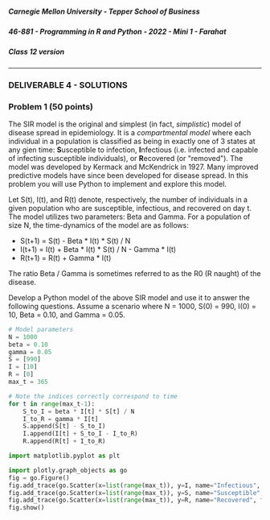 ##### Carnegie Mellon University - Tepper School of Business
##### 46-881 - Programming in R and Python - 2022 - Mini 1 - Farahat
##### Class 12 version
---

### DELIVERABLE 4 - SOLUTIONS


### Problem 1 (50 points)

The SIR model is the original and simplest (in fact, *simplistic*) model of disease spread in epidemiology. It is a *compartmental model* where each individual in a population is classified as being in exactly one of 3 states at any gien time: **S**usceptible to infection, **I**nfectious (i.e. infected and capable of infecting susceptible individuals), or **R**ecovered (or "removed"). The model was developed by Kermack and McKendrick in 1927. Many improved predictive models have since been developed for disease spread. In this problem you will use Python to implement and explore this model.

Let S(t), I(t), and R(t) denote, respectively, the number of individuals in a given population who are susceptible, infectious, and recovered on day t. The model utilizes two parameters: Beta and Gamma. For a population of size N, the time-dynamics of the model are as follows:
- S(t+1) = S(t) - Beta * I(t) * S(t) / N
- I(t+1) = I(t) + Beta * I(t) * S(t) / N - Gamma * I(t)
- R(t+1) = R(t) + Gamma * I(t) 

The ratio Beta / Gamma is sometimes referred to as the R0 (R naught) of the disease.

Develop a Python model of the above SIR model and use it to answer the following questions. Assume a scenario where N = 1000, S(0) = 990, I(0) = 10, Beta = 0.10, and Gamma = 0.05.


```python
# Model parameters
N = 1000 
beta = 0.10
gamma = 0.05
S = [990]
I = [10]
R = [0]
max_t = 365
```


```python
# Note the indices correctly correspond to time
for t in range(max_t-1):
    S_to_I = beta * I[t] * S[t] / N
    I_to_R = gamma * I[t]
    S.append(S[t] - S_to_I)
    I.append(I[t] + S_to_I - I_to_R)
    R.append(R[t] + I_to_R) 
```


```python
import matplotlib.pyplot as plt
```


```python
import plotly.graph_objects as go
fig = go.Figure()
fig.add_trace(go.Scatter(x=list(range(max_t)), y=I, name="Infectious", fill="tozeroy", stackgroup="main"))
fig.add_trace(go.Scatter(x=list(range(max_t)), y=S, name="Susceptible", fill="tonexty", stackgroup="main"))
fig.add_trace(go.Scatter(x=list(range(max_t)), y=R, name="Recovered", fill="tonexty", stackgroup="main"))
fig.show()
```


<div>                            <div id="74d7a655-2c4e-4729-82ac-ed9a880ae2c1" class="plotly-graph-div" style="height:525px; width:100%;"></div>            <script type="text/javascript">                require(["plotly"], function(Plotly) {                    window.PLOTLYENV=window.PLOTLYENV || {};                                    if (document.getElementById("74d7a655-2c4e-4729-82ac-ed9a880ae2c1")) {                    Plotly.newPlot(                        "74d7a655-2c4e-4729-82ac-ed9a880ae2c1",                        [{"fill":"tozeroy","name":"Infectious","stackgroup":"main","x":[0,1,2,3,4,5,6,7,8,9,10,11,12,13,14,15,16,17,18,19,20,21,22,23,24,25,26,27,28,29,30,31,32,33,34,35,36,37,38,39,40,41,42,43,44,45,46,47,48,49,50,51,52,53,54,55,56,57,58,59,60,61,62,63,64,65,66,67,68,69,70,71,72,73,74,75,76,77,78,79,80,81,82,83,84,85,86,87,88,89,90,91,92,93,94,95,96,97,98,99,100,101,102,103,104,105,106,107,108,109,110,111,112,113,114,115,116,117,118,119,120,121,122,123,124,125,126,127,128,129,130,131,132,133,134,135,136,137,138,139,140,141,142,143,144,145,146,147,148,149,150,151,152,153,154,155,156,157,158,159,160,161,162,163,164,165,166,167,168,169,170,171,172,173,174,175,176,177,178,179,180,181,182,183,184,185,186,187,188,189,190,191,192,193,194,195,196,197,198,199,200,201,202,203,204,205,206,207,208,209,210,211,212,213,214,215,216,217,218,219,220,221,222,223,224,225,226,227,228,229,230,231,232,233,234,235,236,237,238,239,240,241,242,243,244,245,246,247,248,249,250,251,252,253,254,255,256,257,258,259,260,261,262,263,264,265,266,267,268,269,270,271,272,273,274,275,276,277,278,279,280,281,282,283,284,285,286,287,288,289,290,291,292,293,294,295,296,297,298,299,300,301,302,303,304,305,306,307,308,309,310,311,312,313,314,315,316,317,318,319,320,321,322,323,324,325,326,327,328,329,330,331,332,333,334,335,336,337,338,339,340,341,342,343,344,345,346,347,348,349,350,351,352,353,354,355,356,357,358,359,360,361,362,363,364],"y":[10,10.49,11.00297149,11.539886271909875,12.101746561441713,12.689584798837815,13.304463306358459,13.947473775112059,14.619736562636131,15.322399781459383,16.05663815770768,16.823651637676136,17.62466371919591,18.460919483600254,19.333683303166122,20.2442361981053,21.19387281653587,22.183898010419117,23.215622980240013,24.290360961287412,25.409422424802965,26.574109768069086,27.78571146875354,29.045495680581624,30.354703249728626,31.714540134279638,33.12616921275401,34.590701472101195,36.10918657080202,37.682602778809006,39.3118463030783,40.997720015418665,42.740921608334325,44.542031214472274,46.40149853618766,48.319629543573555,50.29657281199786,52.33230558365188,54.42661965170945,56.579107180251576,58.78914658791743,61.05588863804572,63.378242892574335,65.7548647008344,68.18414290723094,70.66418847323577,73.19282421869151,75.76757589467896,78.38566480467026,81.0440021919135,83.73918560853161,86.46749747526384,89.22490602978662,92.00706884584554,94.80933908483615,97.626774615921,100.45415011032803,103.28597218035078,106.11649759412386,108.93975455400208,111.74956698000823,114.53958169116642,117.30329832757826,120.03410180591708,122.72529705179237,125.37014570540973,127.96190445337544,130.49386460060026,132.95939246320467,135.35197013716336,137.66523617904338,139.89302572527964,142.02940957546784,144.068731773356,146.0056452365389,147.83514501199608,149.55259876899447,151.15377418269136,152.6348629099995,153.992500912717,155.22378494024727,156.3262850440246,157.29805305656683,158.13762702846722,158.84403167523502,159.41677494144068,159.85584084098724,160.161678778567,160.33518959771348,160.37770863476757,160.2909860851987,160.07716500891408,159.73875731450133,159.27861806900293,158.69991848019114,158.0061178928986,157.2009351303608,156.28831949641236,155.2724217354619,154.15756522518063,152.948217652506,151.64896339758278,150.26447682330337,148.7994966407708,147.2588014938376,145.64718687934277,143.96944349417996,142.23033707620934,140.4345897835312,138.58686313595857,136.69174252378747,134.7537232722356,132.77719823522398,130.7664468794911,128.72562580929423,126.65876067308562,124.56973938643922,122.46230660002469,120.34005933744047,118.20644372508625,116.06475273483031,113.91812485986566,111.76954364471041,109.62183799165732,107.47768316798872,105.33960244082783,103.20996926948708,101.09100998850023,98.9848069180996,96.89330184264297,94.81829980134012,92.76147313951397,90.72436577250826,88.70839761817712,86.71486915762787,84.74496608750826,82.7997640306087,80.88023327487461,78.98724351407766,77.12156856637162,75.28389104975253,73.47480699605165,71.6948303875149,69.94439760226518,68.22387175701019,66.53354693725186,64.87365230698279,63.24435609142612,61.6457694277969,60.0779500803436,58.54090601707607,57.03459884660993,55.558947114465724,54.113829458962314,52.69908762754646,51.31452935501177,49.9599311055884,48.63504068133673,47.33957969966104,46.07324594307879,44.835715584644426,43.62664529263854,42.44567421829929,41.29242587049839,40.16650988135282,39.06752366681989,37.99505398635164,36.948678405688014,35.927966666849485,34.93248196935312,33.96178216662239,33.01542088149423,32.09294854464794,31.19391335969252,30.317862198552454,29.464341430689537,28.632897689590695,27.823078579840466,27.0344333279826,26.26651338025972,25.518872950203274,24.79106951892926,24.082664290878967,23.39322260762877,22.722314322279274,22.06951413682235,21.434401904774912,20.816562901261413,20.215588062622487,19.63107419752593,19.06262417145778,18.50984706637608,17.97235831721789,17.4497798268616,16.941740061061022,16.447874124785784,15.967823821323822,15.50123769542612,15.047771061701637,14.607086019401232,14.178851454663295,13.762743031230842,13.358443170589698,12.965641022420261,12.584032426200862,12.213319864748993,11.853212410437582,11.503425664776811,11.163681692007778,10.833708947312362,10.513242200204026,10.202022453626684,9.899796859253305,9.606318629442374,9.321346946278618,9.044646868094576,8.775989233841345,8.515150565650327,8.26191296990271,8.01606403709995,7.777396740806284,7.54570933591355,7.320805256458966,7.102493013208189,6.8905860911987125,6.684902847422507,6.48526640881167,6.291504570676626,6.103449695733196,5.920938613842392,5.743812522575199,5.571916888703793,5.405101350710481,5.2432196223962535,5.086129397662039,4.933692256527555,4.785773572445047,4.6422424209581195,4.502971489749319,4.367836990113975,4.236718569892226,4.109499227885863,3.9860652297818295,3.8663060255997266,3.7501141686765465,3.6373852361980896,3.5280177512829907,3.4219131066220965,3.3189754896729937,3.2191118094067876,3.1222316246017794,3.028247073676448,2.9370728060521114,2.848625915033789,2.762825872196122,2.679594463259705,2.598855725441833,2.5205358862644527,2.444563303801049,2.3708684083432345,2.299383645466979,2.2300434204776884,2.162784044212712,2.0975436801793226,2.0342622930057526,1.9728815981825,1.9133450130708172,1.8555976091550508,1.7995860655153364,1.745258623497022,1.6925650425531362,1.6414565572361952,1.591885835315661,1.5438069369974354,1.4971752752218686,1.4519475770168944,1.4080818458830675,1.3655373251874674,1.3242744625436453,1.2842548751550285,1.2454413160994484,1.2077976415327363,1.171288778789609,1.1358806953603782,1.1015403687223249,1.0682357570049035,1.0359357704682746,1.0046102437750049,0.9742299090351174,0.9447663696050277,0.9161920746212552,0.8884802942501596,0.8616050956353098,0.8355413195244558,0.8102645575584365,0.7857511302047187,0.7619780653186208,0.7389230773156403,0.7165645469386565,0.6948815016041399,0.6738535963118506,0.6534610951028591,0.6336848530510673,0.6145062987737533,0.5959074174469997,0.5778707343121999,0.5603792986601662,0.5434166682796895,0.5269668943577195,0.5110145068186497,0.49554450009049955,0.48054231928609503,0.46599384678764155,0.4518853892233838,0.43820366482532924,0.4249357911572998,0.41206927320284925,0.39959199180285887,0.38749219243288835,0.37575847431061915,0.36437977982398423,0.353345384270826,0.34264488590117004,0.33226819625343895,0.32220553077616615,0.3124473997269957,0.3029845993409782,0.2938082032603898,0.28490955421851377,0.27628025597003175,0.26791216546087454,0.2597973852305781,0.25192825604038543,0.24429734972052114,0.23689746223024905,0.2297216069245025,0.22276300802104973,0.21601509426232812,0.20947149276624455,0.20312602306040137,0.19697269129436404,0.19100568462473888,0.18521936576797857,0.1796082677159776,0.1741670886096609,0.16889068676590632,0.1637740758532745,0.15881242021215058,0.15400103031502813,0.14933535836278813,0.144810994012947,0.14042366023596253,0.13616920929580054,0.13204361885107532,0.1280429881731835,0.12416353447795513,0.12040158936744769,0.11675359537860584,0.11321610263560657,0.10978576560280162,0.10645933993525972,0.10323367942399876,0.10010573303308357,0.0970725420258476,0.09413123717757767],"type":"scatter"},{"fill":"tonexty","name":"Susceptible","stackgroup":"main","x":[0,1,2,3,4,5,6,7,8,9,10,11,12,13,14,15,16,17,18,19,20,21,22,23,24,25,26,27,28,29,30,31,32,33,34,35,36,37,38,39,40,41,42,43,44,45,46,47,48,49,50,51,52,53,54,55,56,57,58,59,60,61,62,63,64,65,66,67,68,69,70,71,72,73,74,75,76,77,78,79,80,81,82,83,84,85,86,87,88,89,90,91,92,93,94,95,96,97,98,99,100,101,102,103,104,105,106,107,108,109,110,111,112,113,114,115,116,117,118,119,120,121,122,123,124,125,126,127,128,129,130,131,132,133,134,135,136,137,138,139,140,141,142,143,144,145,146,147,148,149,150,151,152,153,154,155,156,157,158,159,160,161,162,163,164,165,166,167,168,169,170,171,172,173,174,175,176,177,178,179,180,181,182,183,184,185,186,187,188,189,190,191,192,193,194,195,196,197,198,199,200,201,202,203,204,205,206,207,208,209,210,211,212,213,214,215,216,217,218,219,220,221,222,223,224,225,226,227,228,229,230,231,232,233,234,235,236,237,238,239,240,241,242,243,244,245,246,247,248,249,250,251,252,253,254,255,256,257,258,259,260,261,262,263,264,265,266,267,268,269,270,271,272,273,274,275,276,277,278,279,280,281,282,283,284,285,286,287,288,289,290,291,292,293,294,295,296,297,298,299,300,301,302,303,304,305,306,307,308,309,310,311,312,313,314,315,316,317,318,319,320,321,322,323,324,325,326,327,328,329,330,331,332,333,334,335,336,337,338,339,340,341,342,343,344,345,346,347,348,349,350,351,352,353,354,355,356,357,358,359,360,361,362,363,364],"y":[990,989.01,987.97252851,986.8854651535901,985.7466105504627,984.5536849849946,983.304327237532,981.9960936034605,980.6264571271809,979.1928070802257,977.6924487149045,976.1226033270506,974.480408663647,972.7629197132829,970.967109919537,969.0898728594395,967.1280244311037,965.0783055963936,962.9373857260518,960.7018665959924,958.3682870844125,955.9331286199063,953.3928214308183,950.7437516455526,947.9822692923765,945.104697245339,942.1073411601507,938.9865004401657,935.7384802678598,932.3596047313127,928.846231068103,925.1947650406087,921.4016774469221,917.4635217603675,913.3769528779285,909.1387469437332,904.7458221981302,900.1952607858763,895.4843314386361,890.6105129275085,885.57151816083,880.3653187813059,874.990170094875,869.4446361419862,863.7276147005479,857.8383619891815,851.776516820064,845.542123933142,839.1356562284167,832.5580356009399,825.8106520747261,818.8953809275673,811.8145974992814,804.5711893817331,797.1685657004502,789.6106632151236,781.9019489899206,774.0474194143815,766.0525953915909,757.9235135520065,749.6667133983003,741.2892203381417,732.7985246171716,724.2025562224538,715.5096558862826,706.7285423800756,697.8682763468395,688.9382209769459,679.9479998843115,670.9074525871926,661.8265880384544,652.7155366832659,643.5845015468137,634.4437088701521,625.3033588183014,616.1735767810172,607.064365773419,597.9855604212723,588.9467829848296,579.9574018366121,571.026492763446,562.1628034126563,553.3747211479129,544.6702445231841,536.056958524993,527.5420136750256,519.1321090284071,510.833479048778,502.65188429070315,494.59260577376335,486.66044289159385,478.85971466361855,471.1942641075856,463.6674654873589,456.28223417272056,449.04103883600357,441.94591570389645,434.9984845813268,428.1999663674566,421.5512017909648,415.05267110238043,408.7045144746783,402.5065528790786,396.458309220446,390.55902953534064,384.8077040751436,379.20308811633925,373.74372235960084,368.42795279846854,363.25394995686463,358.2197274122378,353.3231595376003,348.5619984110001,343.93388985497177,339.4363885811941,335.066972426938,330.82305567993006,326.70200149702265,322.70113342960565,318.8177460750878,315.0491148790895,311.3925051173126,307.8451800894746,304.40440856029215,301.0674714843779,297.83166805313937,294.6943211024387,291.6527819199512,288.7044344909269,285.8466992204785,283.0770361696492,280.39294784140833,277.7919815514383,275.27173141714405,272.8298399967845,270.4639996090227,268.17195336154685,265.9514959157505,263.80047401280376,261.7167867848059,259.6983858731064,257.74327537431964,255.8495116330538,254.01520289892775,252.23850886406947,250.5176400959773,248.85085737938377,247.2364709795913,245.67283983864922,244.15837071471267,242.69151727396303,241.27077914357537,239.8947009333891,238.56187123316923,237.27092159163698,236.02052548279434,234.80939726446712,233.63629113343936,232.5000000810482,231.3993548526474,230.33322291392784,229.3005074267015,228.30014623640884,227.33111087329476,226.3924055689154,225.48306628938067,224.6021597865079,223.74878266785396,222.9220604864081,222.12114685056198,221.34522255482506,220.59349473162212,219.8651960243937,219.15958378211673,218.47593927527217,217.81356693320745,217.17179360277183,216.54996782804253,215.94745915090837,215.36365743223212,214.79797219327557,214.2498319770394,213.71868372914324,213.2039921978495,212.70523935281756,212.22192382216053,211.75356034736686,211.29967925564162,210.85982594921748,210.43356041118292,210.02045672737478,209.62010262388358,209.23209901972297,208.85605959421835,208.49161036867585,208.13838930189803,207.7960458991207,207.46424083395223,207.1426455829054,206.83094207212073,206.5288223358886,206.2359881865879,205.9521508956675,205.67703088530746,205.41035743040584,205.15186837054767,204.90130983162163,204.6584359567605,204.4230086462907,204.1947973063857,203.97357860612843,203.75913624269558,203.5512607143876,203.3497491012359,203.1544048529275,202.96503758379762,202.78146287464614,202.60350208114508,202.43098214861018,202.2637354329178,202.10159952735646,201.94441709520888,201.7920357078678,201.6443076882956,201.50108995964467,201.36224389886095,201.22763519510067,201.09713371279514,200.97061335920475,200.8479519563089,200.72903111688396,200.6137361246266,200.5019558181847,200.39358247896342,200.28851172257782,200.1866423938292,200.08787646508534,199.99211893795,199.8992777481109,199.80926367325878,199.72199024397483,199.6373736574866,199.55533269419632,199.47578863688935,199.39866519253255,199.32388841657718,199.25138663968238,199.18109039677913,199.11293235839713,199.0468472641797,198.98277185851435,198.9206448282096,198.8604067421501,198.80199999286583,198.7453687399518,198.69045885527842,198.6372178699333,198.5855949228386,198.53554071098878,198.48700744125654,198.43994878371564,198.39431982643157,198.35007703167267,198.30717819349542,198.26558239666002,198.225249976833,198.18614248203556,198.1482226352978,198.11145429847977,198.0758024372223,198.04123308699135,198.00771332018064,197.97521121423938,197.94369582079182,197.9131371357175,197.8835060701614,197.85477442244436,197.8269148508458,197.79990084723025,197.77370671149168,197.74830752678952,197.72367913555127,197.69979811621775,197.6766417607075,197.65418805257752,197.63241564585883,197.6113038445452,197.59083258271505,197.5709824052662,197.55173444924452,197.53307042574804,197.51497260238807,197.49742378629043,197.48040730761952,197.4639070036093,197.4479072030851,197.43239271146095,197.41734879619798,197.40276117270918,197.38861599069676,197.37489982090884,197.36159964230222,197.34870282959886,197.33619714122364,197.3240707076117,197.31231201987416,197.3009099188106,197.28985358425805,197.27913252476603,197.2687365675872,197.25865584897443,197.2488808047743,197.23940216130845,197.23021092653332,197.2212983814702,197.21265607189696,197.20427580029354,197.1961496180334,197.18826981781322,197.18062892631386,197.17321969708496,197.16603510364692,197.15906833280303,197.1523127781557,197.14576203382032,197.13940988833068,197.13325031873035,197.1272774848439,197.12148572372274,197.1158695442603,197.11042362197097,197.10514279392822,197.1000220538569,197.09505654737472,197.09024156737897,197.08557254957321,197.08104506813044,197.0766548314881,197.07239767827107,197.0682695733386,197.0642666039516,197.06038497605653,197.05662101068205,197.05297114044566,197.04943190616618,197.04599995357944,197.04267203015377,197.03944498200224,197.03631575088875,197.03328137132524,197.03033896775693,197.02748575183327,197.02471901976162,197.02203614974155,197.01943459947688,197.01691190376346,197.01446567215007,197.01209358667055,197.00979339964462,197.00756293154564,197.00540006893303,197.00330276244753,197.00126902486724,196.99929692922282,196.9973846069698],"type":"scatter"},{"fill":"tonexty","name":"Recovered","stackgroup":"main","x":[0,1,2,3,4,5,6,7,8,9,10,11,12,13,14,15,16,17,18,19,20,21,22,23,24,25,26,27,28,29,30,31,32,33,34,35,36,37,38,39,40,41,42,43,44,45,46,47,48,49,50,51,52,53,54,55,56,57,58,59,60,61,62,63,64,65,66,67,68,69,70,71,72,73,74,75,76,77,78,79,80,81,82,83,84,85,86,87,88,89,90,91,92,93,94,95,96,97,98,99,100,101,102,103,104,105,106,107,108,109,110,111,112,113,114,115,116,117,118,119,120,121,122,123,124,125,126,127,128,129,130,131,132,133,134,135,136,137,138,139,140,141,142,143,144,145,146,147,148,149,150,151,152,153,154,155,156,157,158,159,160,161,162,163,164,165,166,167,168,169,170,171,172,173,174,175,176,177,178,179,180,181,182,183,184,185,186,187,188,189,190,191,192,193,194,195,196,197,198,199,200,201,202,203,204,205,206,207,208,209,210,211,212,213,214,215,216,217,218,219,220,221,222,223,224,225,226,227,228,229,230,231,232,233,234,235,236,237,238,239,240,241,242,243,244,245,246,247,248,249,250,251,252,253,254,255,256,257,258,259,260,261,262,263,264,265,266,267,268,269,270,271,272,273,274,275,276,277,278,279,280,281,282,283,284,285,286,287,288,289,290,291,292,293,294,295,296,297,298,299,300,301,302,303,304,305,306,307,308,309,310,311,312,313,314,315,316,317,318,319,320,321,322,323,324,325,326,327,328,329,330,331,332,333,334,335,336,337,338,339,340,341,342,343,344,345,346,347,348,349,350,351,352,353,354,355,356,357,358,359,360,361,362,363,364],"y":[0,0.5,1.0245000000000002,1.5746485745000003,2.151642888095494,2.7567302161675795,3.39120945610947,4.056432621427393,4.753806310182997,5.484793138314803,6.250913127387772,7.053745035273156,7.894927617156963,8.776160803116758,9.699206777296771,10.665890942455077,11.678102752360342,12.737796393187136,13.846991293708092,15.007772442720093,16.222290490784463,17.492761612024612,18.821467100428066,20.21075267386574,21.663027457894824,23.180762620381255,24.766489627095236,26.422798087732936,28.152333161337996,29.957792489878095,31.841922628818544,33.80751494397246,35.85740094474339,37.994447025160106,40.22154858588372,42.5416235126931,44.957604989871776,47.47243363047167,50.08904890965427,52.81037989223974,55.63933525125232,58.57879258064819,61.631587012550476,64.80049915717919,68.0882423922209,71.49744953758245,75.03065896124424,78.69030017217882,82.47867896691277,86.39796220714628,90.45016231674195,94.63712159716853,98.96049647093172,103.42174177242104,108.02209521471332,112.76256216895513,117.64390089975117,122.66660840526758,127.83090701428512,133.1367318939913,138.58371962169142,144.17119797069182,149.89817705525013,155.76334197162905,161.7650470619249,167.9013119145145,174.169819199785,180.56791442245378,187.0926076524838,193.74057727564403,200.5081757825022,207.39143759145438,214.38608887771835,221.48755935649174,228.69099594515956,235.9912782069865,243.3830354575863,250.860665396036,258.4183541051706,266.05009725067055,273.7497222963064,281.51091154331874,289.32722579551995,297.1921284483483,305.09900979977164,313.0412113835334,321.0120501306054,329.0048421726548,337.0129261115831,345.02968559146876,353.04857102320716,361.0631203274671,369.06697857791283,377.0539164436379,385.01784734708804,392.9528432710976,400.85314916574254,408.7131959222606,416.5276118970812,424.2912329838543,431.99911124511334,439.64652212773865,447.22897029761776,454.7421941387829,462.18216897082146,469.54510904551336,476.8274683894805,484.0259405641895,491.137457418,498.15918690717655,505.0885300639745,511.92311719016385,518.6608033537756,525.2996632655368,531.8379856095113,538.274266899976,544.6072049336303,550.8356919029522,556.9588072329535,562.9758101998256,568.8861323860799,574.6893700228214,580.3852762658147,585.9737534480502,591.4548453476331,596.8287295060325,602.0957096280739,607.2562080915483,612.3107585909733,617.2599989368782,622.1046640290103,626.8455790190774,631.4836526760531,636.0198709646785,640.4552908455873,644.7910343034688,649.0282826078442,653.1682708093746,657.2122824731183,661.1616446488222,665.0177230771408,668.7819176296284,672.455657979431,676.0403994988067,679.5376193789199,682.9488129667704,686.275490313633,689.5191729289821,692.6813907335535,695.7636792049433,698.7675767089605,701.6946220098143,704.5463519521448,707.3242993078682,710.0299907808163,712.6649451621936,715.2306716299441,717.7286681852236,720.1604202192904,722.5273992042734,724.8310615014273,727.0728472806595,729.2541795452914,731.3764632562064,733.4410845497314,735.449410043799,737.40278622714,739.3025389264576,741.149972846742,742.9463711800845,744.6929952785522,746.3910843868833,748.0418554309581,749.6465028581905,751.2061985261752,752.7220916361028,754.1953087076373,755.6269535921168,757.0181075211088,758.369829187508,759.683154856521,760.9590985040312,762.1986519799776,763.4027851945216,764.572446324903,765.708562041017,766.8120377478581,767.8837578430969,768.92458598816,769.935365391291,770.9169191011673,771.8700503097402,772.795542663059,773.6941605789199,774.5666495702629,775.413736573316,776.2361302795553,777.0345214706215,777.8095833553928,778.5619719084779,779.2923262094479,780.001268782181,780.6894059337426,781.357328092272,782.005610143393,782.634811764703,783.2454777579405,783.8381383784624,784.4133096617013,784.9714937463017,785.5131791936673,786.0388413036775,786.5489424263588,787.0439322693215,787.5242482007936,787.9903155481076,788.4425478915123,788.8813473532043,789.3071048814868,789.720200529982,790.1210037318369,790.5098735688772,790.8871590356729,791.2531992984958,791.6083239491562,791.9528532537162,792.2870983960873,792.6113617165279,792.9259369450617,793.2311094298484,793.5271563605405,793.8143469866693,794.0929428311046,794.3631978986401,794.6253588797599,794.879665349643,795.1263499624694,795.3656386410917,795.5977507621395,795.822899336627,796.0412911861326,796.2531271146272,796.4586020760215,796.6579053375106,796.8512206387906,797.0387263472244,797.2205956090343,797.3969964965984,797.5680921519295,797.7340409264132,797.8949965168836,798.0511080981137,798.2025204517975,798.3493740921001,798.4918053878517,798.6299466814615,798.7639264046245,798.8938691908966,799.0198959852098,799.1421241503999,799.2606675708171,799.3756367530905,799.4871389241143,799.595278126325,799.7001553103339,799.8018684249841,799.9005125048933,799.9961797555468,800.0889596360046,800.1789389392803,800.2662018704552,800.3508301225829,800.4329029504447,800.5124972422105,800.5896875890604,800.6645463528215,800.7371437316724,800.8075478239665,800.8758246902258,800.942038413353,801.0062511571107,801.0685232229157,801.1289131049923,801.1874775439318,801.2442715786998,801.2993485971359,801.3527603849861,801.4045571735096,801.4547876856983,801.5034991811501,801.5507374996304,801.5965471033614,801.6409711180739,801.6840513728557,801.725828438832,801.7663416667099,801.8056292232201,801.843728126486,801.8806742803517,801.9165025076986,801.9512465827788,801.9849392625944,802.0176123173495,802.0492965600021,802.0800218749407,802.109817245813,802.1387107825286,802.1667297474617,802.1939005808756,802.2202489255935,802.2457996509345,802.270576875939,802.2946039919033,802.3179036842427,802.3404979537038,802.3624081369451,802.3836549265029,802.404258390163,802.4242379897531,802.4436125993748,802.4624005230903,802.4806195120815,802.4982867812951,802.5154190255902,802.5320324354028,802.5481427119416,802.563765081928,802.578914311895,802.593604722058,802.6078501997689,802.6216642125675,802.6350598208405,802.6480496901021,802.6606461029041,802.6728609703902,802.6847058435017,802.6961919238479,802.707330074249,802.7181308289621,802.7286044036005,802.7387607047535,802.7486093393183,802.7581596235494,802.7674205918378,802.7764010052235,802.785109359654,802.7935538939923,802.801742597785,802.8096832187956,802.8173832703113,802.8248500382294,802.8320905879301,802.8391117709419,802.8459202314067,802.8525224123492,802.8589245617579,802.8651327384819,802.8711528179502,802.8769904977191,802.882651302851,802.8881405911311,802.8934635581279,802.8986252420991,802.9036305287508,802.9084841558521],"type":"scatter"}],                        {"template":{"data":{"bar":[{"error_x":{"color":"#2a3f5f"},"error_y":{"color":"#2a3f5f"},"marker":{"line":{"color":"#E5ECF6","width":0.5},"pattern":{"fillmode":"overlay","size":10,"solidity":0.2}},"type":"bar"}],"barpolar":[{"marker":{"line":{"color":"#E5ECF6","width":0.5},"pattern":{"fillmode":"overlay","size":10,"solidity":0.2}},"type":"barpolar"}],"carpet":[{"aaxis":{"endlinecolor":"#2a3f5f","gridcolor":"white","linecolor":"white","minorgridcolor":"white","startlinecolor":"#2a3f5f"},"baxis":{"endlinecolor":"#2a3f5f","gridcolor":"white","linecolor":"white","minorgridcolor":"white","startlinecolor":"#2a3f5f"},"type":"carpet"}],"choropleth":[{"colorbar":{"outlinewidth":0,"ticks":""},"type":"choropleth"}],"contour":[{"colorbar":{"outlinewidth":0,"ticks":""},"colorscale":[[0.0,"#0d0887"],[0.1111111111111111,"#46039f"],[0.2222222222222222,"#7201a8"],[0.3333333333333333,"#9c179e"],[0.4444444444444444,"#bd3786"],[0.5555555555555556,"#d8576b"],[0.6666666666666666,"#ed7953"],[0.7777777777777778,"#fb9f3a"],[0.8888888888888888,"#fdca26"],[1.0,"#f0f921"]],"type":"contour"}],"contourcarpet":[{"colorbar":{"outlinewidth":0,"ticks":""},"type":"contourcarpet"}],"heatmap":[{"colorbar":{"outlinewidth":0,"ticks":""},"colorscale":[[0.0,"#0d0887"],[0.1111111111111111,"#46039f"],[0.2222222222222222,"#7201a8"],[0.3333333333333333,"#9c179e"],[0.4444444444444444,"#bd3786"],[0.5555555555555556,"#d8576b"],[0.6666666666666666,"#ed7953"],[0.7777777777777778,"#fb9f3a"],[0.8888888888888888,"#fdca26"],[1.0,"#f0f921"]],"type":"heatmap"}],"heatmapgl":[{"colorbar":{"outlinewidth":0,"ticks":""},"colorscale":[[0.0,"#0d0887"],[0.1111111111111111,"#46039f"],[0.2222222222222222,"#7201a8"],[0.3333333333333333,"#9c179e"],[0.4444444444444444,"#bd3786"],[0.5555555555555556,"#d8576b"],[0.6666666666666666,"#ed7953"],[0.7777777777777778,"#fb9f3a"],[0.8888888888888888,"#fdca26"],[1.0,"#f0f921"]],"type":"heatmapgl"}],"histogram":[{"marker":{"pattern":{"fillmode":"overlay","size":10,"solidity":0.2}},"type":"histogram"}],"histogram2d":[{"colorbar":{"outlinewidth":0,"ticks":""},"colorscale":[[0.0,"#0d0887"],[0.1111111111111111,"#46039f"],[0.2222222222222222,"#7201a8"],[0.3333333333333333,"#9c179e"],[0.4444444444444444,"#bd3786"],[0.5555555555555556,"#d8576b"],[0.6666666666666666,"#ed7953"],[0.7777777777777778,"#fb9f3a"],[0.8888888888888888,"#fdca26"],[1.0,"#f0f921"]],"type":"histogram2d"}],"histogram2dcontour":[{"colorbar":{"outlinewidth":0,"ticks":""},"colorscale":[[0.0,"#0d0887"],[0.1111111111111111,"#46039f"],[0.2222222222222222,"#7201a8"],[0.3333333333333333,"#9c179e"],[0.4444444444444444,"#bd3786"],[0.5555555555555556,"#d8576b"],[0.6666666666666666,"#ed7953"],[0.7777777777777778,"#fb9f3a"],[0.8888888888888888,"#fdca26"],[1.0,"#f0f921"]],"type":"histogram2dcontour"}],"mesh3d":[{"colorbar":{"outlinewidth":0,"ticks":""},"type":"mesh3d"}],"parcoords":[{"line":{"colorbar":{"outlinewidth":0,"ticks":""}},"type":"parcoords"}],"pie":[{"automargin":true,"type":"pie"}],"scatter":[{"marker":{"colorbar":{"outlinewidth":0,"ticks":""}},"type":"scatter"}],"scatter3d":[{"line":{"colorbar":{"outlinewidth":0,"ticks":""}},"marker":{"colorbar":{"outlinewidth":0,"ticks":""}},"type":"scatter3d"}],"scattercarpet":[{"marker":{"colorbar":{"outlinewidth":0,"ticks":""}},"type":"scattercarpet"}],"scattergeo":[{"marker":{"colorbar":{"outlinewidth":0,"ticks":""}},"type":"scattergeo"}],"scattergl":[{"marker":{"colorbar":{"outlinewidth":0,"ticks":""}},"type":"scattergl"}],"scattermapbox":[{"marker":{"colorbar":{"outlinewidth":0,"ticks":""}},"type":"scattermapbox"}],"scatterpolar":[{"marker":{"colorbar":{"outlinewidth":0,"ticks":""}},"type":"scatterpolar"}],"scatterpolargl":[{"marker":{"colorbar":{"outlinewidth":0,"ticks":""}},"type":"scatterpolargl"}],"scatterternary":[{"marker":{"colorbar":{"outlinewidth":0,"ticks":""}},"type":"scatterternary"}],"surface":[{"colorbar":{"outlinewidth":0,"ticks":""},"colorscale":[[0.0,"#0d0887"],[0.1111111111111111,"#46039f"],[0.2222222222222222,"#7201a8"],[0.3333333333333333,"#9c179e"],[0.4444444444444444,"#bd3786"],[0.5555555555555556,"#d8576b"],[0.6666666666666666,"#ed7953"],[0.7777777777777778,"#fb9f3a"],[0.8888888888888888,"#fdca26"],[1.0,"#f0f921"]],"type":"surface"}],"table":[{"cells":{"fill":{"color":"#EBF0F8"},"line":{"color":"white"}},"header":{"fill":{"color":"#C8D4E3"},"line":{"color":"white"}},"type":"table"}]},"layout":{"annotationdefaults":{"arrowcolor":"#2a3f5f","arrowhead":0,"arrowwidth":1},"autotypenumbers":"strict","coloraxis":{"colorbar":{"outlinewidth":0,"ticks":""}},"colorscale":{"diverging":[[0,"#8e0152"],[0.1,"#c51b7d"],[0.2,"#de77ae"],[0.3,"#f1b6da"],[0.4,"#fde0ef"],[0.5,"#f7f7f7"],[0.6,"#e6f5d0"],[0.7,"#b8e186"],[0.8,"#7fbc41"],[0.9,"#4d9221"],[1,"#276419"]],"sequential":[[0.0,"#0d0887"],[0.1111111111111111,"#46039f"],[0.2222222222222222,"#7201a8"],[0.3333333333333333,"#9c179e"],[0.4444444444444444,"#bd3786"],[0.5555555555555556,"#d8576b"],[0.6666666666666666,"#ed7953"],[0.7777777777777778,"#fb9f3a"],[0.8888888888888888,"#fdca26"],[1.0,"#f0f921"]],"sequentialminus":[[0.0,"#0d0887"],[0.1111111111111111,"#46039f"],[0.2222222222222222,"#7201a8"],[0.3333333333333333,"#9c179e"],[0.4444444444444444,"#bd3786"],[0.5555555555555556,"#d8576b"],[0.6666666666666666,"#ed7953"],[0.7777777777777778,"#fb9f3a"],[0.8888888888888888,"#fdca26"],[1.0,"#f0f921"]]},"colorway":["#636efa","#EF553B","#00cc96","#ab63fa","#FFA15A","#19d3f3","#FF6692","#B6E880","#FF97FF","#FECB52"],"font":{"color":"#2a3f5f"},"geo":{"bgcolor":"white","lakecolor":"white","landcolor":"#E5ECF6","showlakes":true,"showland":true,"subunitcolor":"white"},"hoverlabel":{"align":"left"},"hovermode":"closest","mapbox":{"style":"light"},"paper_bgcolor":"white","plot_bgcolor":"#E5ECF6","polar":{"angularaxis":{"gridcolor":"white","linecolor":"white","ticks":""},"bgcolor":"#E5ECF6","radialaxis":{"gridcolor":"white","linecolor":"white","ticks":""}},"scene":{"xaxis":{"backgroundcolor":"#E5ECF6","gridcolor":"white","gridwidth":2,"linecolor":"white","showbackground":true,"ticks":"","zerolinecolor":"white"},"yaxis":{"backgroundcolor":"#E5ECF6","gridcolor":"white","gridwidth":2,"linecolor":"white","showbackground":true,"ticks":"","zerolinecolor":"white"},"zaxis":{"backgroundcolor":"#E5ECF6","gridcolor":"white","gridwidth":2,"linecolor":"white","showbackground":true,"ticks":"","zerolinecolor":"white"}},"shapedefaults":{"line":{"color":"#2a3f5f"}},"ternary":{"aaxis":{"gridcolor":"white","linecolor":"white","ticks":""},"baxis":{"gridcolor":"white","linecolor":"white","ticks":""},"bgcolor":"#E5ECF6","caxis":{"gridcolor":"white","linecolor":"white","ticks":""}},"title":{"x":0.05},"xaxis":{"automargin":true,"gridcolor":"white","linecolor":"white","ticks":"","title":{"standoff":15},"zerolinecolor":"white","zerolinewidth":2},"yaxis":{"automargin":true,"gridcolor":"white","linecolor":"white","ticks":"","title":{"standoff":15},"zerolinecolor":"white","zerolinewidth":2}}}},                        {"responsive": true}                    ).then(function(){

var gd = document.getElementById('74d7a655-2c4e-4729-82ac-ed9a880ae2c1');
var x = new MutationObserver(function (mutations, observer) {{
        var display = window.getComputedStyle(gd).display;
        if (!display || display === 'none') {{
            console.log([gd, 'removed!']);
            Plotly.purge(gd);
            observer.disconnect();
        }}
}});

// Listen for the removal of the full notebook cells
var notebookContainer = gd.closest('#notebook-container');
if (notebookContainer) {{
    x.observe(notebookContainer, {childList: true});
}}

// Listen for the clearing of the current output cell
var outputEl = gd.closest('.output');
if (outputEl) {{
    x.observe(outputEl, {childList: true});
}}

                        })                };                });            </script>        </div>


#### Part(a)
Suppose our healthcare system has a capacity to accommodate a maximum of 120 infectious persons. Is this capacity sufficient according to the model?


```python
max_I = max(I)
max_I
```




    160.37770863476757



The answer is NO. The maximum number of infectious persons peaks at 160, exceeding system capacity. 

#### Part (b)
Now suppose that our healthcare system can currently accommodate only 120 infectious persons. However, its capacity can be increased to accommodate 180 infectious persons in 2 months. Is this current capacity and expansion plan sufficient according to the model?


```python
max_I_2months = max(I[0:61]) 
max_I_2months
```




    111.74956698000823



The answer is YES, it is sufficient. The current capacity is sufficient over the first two months. The proposed expanded capacity is sufficient for the peak afterwards.

### Problem 2 (100 points)

*The purpose of this problem is to help you learn/review Python, while retaining your knowledge of R, through a direct comparison of both languages. In particular, you are asked to answer the very same exploratory data analysis questions you have answered in Problems 1 and 2 of Deliverable 3, but using Python.*

Answer the following question based on the 2021 Healthy Ride rentals dataset(s) discussed in class September 12th - September 14th. The datasets, <rentals_all.csv> and <final_dataset.csv> are provided again accompanying this deliverable on the assignment's Canvas page.


```python
import numpy as np
import pandas as pd
```


```python
df_hourly = pd.read_csv("final_dataset.csv")
df_rentals = pd.read_csv("rentals_all.csv")
```

#### Part (a)
Which month has the most total precipitation? 


```python
df_hourly["precipitation"].groupby(df_hourly["month"]).sum()
```




    month
    1     1.82
    2     2.95
    3     3.21
    4     2.34
    5     3.31
    6     7.45
    7     4.52
    8     6.20
    9     4.42
    10    4.50
    11    0.80
    12    4.23
    Name: precipitation, dtype: float64



The month of June (month 6) has the most precipitation.

#### Part (b)
How many days of the year have precipitation at some point during that day (do not count trace “T” amounts)?


```python
daily_pre = df_hourly["precipitation"].groupby([df_hourly["month"],df_hourly["day"]]).sum()
sum(daily_pre > 0)
```




    143




```python
sum(daily_pre > 0)
```




    143



#### Part (c)
What is the average daily high temperature (maximum hourly temperature during the day) in September? 


```python
df_hourly_sept = df_hourly[df_hourly["month"] == 9]
sept_grouped_daily = df_hourly_sept["temperature"].groupby(df_hourly_sept["day"])
sept_daily_high = sept_grouped_daily.agg(lambda x: x.max(skipna=False))
sept_daily_high.mean()
```




    74.96428571428571



#### Part (d)
What is the coefficient of correlation between hourly rentals and hourly windspeed?


```python
df_hourly[["rentals","windspeed"]].corr()
```




<div>
<style scoped>
    .dataframe tbody tr th:only-of-type {
        vertical-align: middle;
    }

    .dataframe tbody tr th {
        vertical-align: top;
    }

    .dataframe thead th {
        text-align: right;
    }
</style>
<table border="1" class="dataframe">
  <thead>
    <tr style="text-align: right;">
      <th></th>
      <th>rentals</th>
      <th>windspeed</th>
    </tr>
  </thead>
  <tbody>
    <tr>
      <th>rentals</th>
      <td>1.000000</td>
      <td>0.005181</td>
    </tr>
    <tr>
      <th>windspeed</th>
      <td>0.005181</td>
      <td>1.000000</td>
    </tr>
  </tbody>
</table>
</div>



The correlation coefficient is 0.0052 (pretty small)

#### Part (e)
Which day of the week (Monday - Sunday) has, on average, the largest number of rentals? What is that average number of rentals?


```python
df_hourly["rentals"].groupby(df_hourly["day_of_week"]).mean()
```




    day_of_week
    Fri    13.347484
    Mon    12.432692
    Sat    19.044872
    Sun    15.893344
    Thu    12.092147
    Tue    13.384615
    Wed    12.599359
    Name: rentals, dtype: float64



Saturday has on average the largest number of rentals with a rate of 19 rentals per hour (456 per day)

#### Part (f)
What percentage of rentals were carried out by subscribers?  


```python
df_rentals["Usertype"].value_counts()
```




    Customer      68498
    Subscriber    55095
    Name: Usertype, dtype: int64



Subscriber rentals account for 55095 out of 123593 rentals, or 44.6%

#### Part (g)
Which hour of the day has, on average, the largest number of rides? Which hour has the second largest number of rentals? 


```python
df_hourly["rentals"].groupby(df_hourly["hour"]).mean()
```




    hour
    0      7.734247
    1      5.054795
    2      3.961538
    3      2.701370
    4      1.202740
    5      1.465753
    6      2.161644
    7      3.643836
    8      6.967123
    9     10.443836
    10    13.210959
    11    15.728767
    12    19.652055
    13    22.550685
    14    23.487671
    15    26.208219
    16    27.808219
    17    28.339726
    18    28.827397
    19    25.920548
    20    21.347945
    21    17.084932
    22    12.956164
    23    10.180822
    Name: rentals, dtype: float64



The 6 p.m. - 7 p.m. hour followed by the 5 p.m. - 6 p.m. hour.

#### Part (h)
What percentage of rentals has a dockless origin? What percentage of rentals has a dockless destination? What percentage of rentals has either a dockless origin or a dockless destination?


```python
n = df_rentals.shape[0] # getting the number of rentals (equals number of rows on df_rentals dataframe)
```


```python
dockless_origin = df_rentals["From station name"].str.startswith("BIKE")
dockless_origin.sum() / n * 100
```




    5.615695792880259




```python
dockless_destination = df_rentals["To station name"].str.startswith("BIKE")
dockless_destination.sum() / n * 100
```




    7.610032362459547




```python
dockless_either = dockless_origin | dockless_destination
dockless_either.sum() / n * 100
```




    11.6626213592233



#### Part (i)
What bike station (provide street address) has the most volume of outbound rentals. What bike station (provide street address) has the most volume of inbound rentals.


```python
df_rentals["From station name"].value_counts()
```




    Liberty Ave & Stanwix St                    4495
    North Shore Trail & Fort Duquesne Bridge    3834
    S Bouquet Ave & Sennott St                  3255
    S 27th St & Sidney St. (Southside Works)    3038
    Centre Ave & N Craig St                     2924
                                                ... 
    BIKE 70482                                     1
    70234                                          1
    BIKE 70934                                     1
    BIKE 70151 - doubletree                        1
    BIKE 70317                                     1
    Name: From station name, Length: 767, dtype: int64



Liberty Ave & Stanwix St has the most volume of outbound rentals.


```python
df_rentals["To station name"].value_counts()
```




    Liberty Ave & Stanwix St                     4796
    North Shore Trail & Fort Duquesne Bridge     3963
    S Bouquet Ave & Sennott St                   3307
    S 27th St & Sidney St. (Southside Works)     3267
    Schenley Dr & Forbes Ave (Schenley Plaza)    2997
                                                 ... 
    Fort Pitt Museum                                1
    recording_120320969                             1
    recording_113911594                             1
    BIKE 70692                                      1
    Frankstown Ave & Eastview St                    1
    Name: To station name, Length: 832, dtype: int64



Liberty Ave & Stanwix St also has the most volume of inbound rentals.

#### Part (j)
Which pair of stations has the most number of rentals between them (add the rentals in each direction).

We can follow the same approach described for Problem 1(f) of Deliverable 3 (you can review the solution beforehand). The idea is to arrange each pair of stations alphabetically then group by distinct pairs.


```python
# To guarantee that alphabetical ordering works properly, 
# we'll first ensure that From and To stations names are string arrays.
df = df_rentals[["From station name", "To station name"]]

df["alpha_first"] = df.apply(lambda x: min(str(x["From station name"]), str(x["To station name"])),
                             axis=1)

df["alpha_second"] = df.apply(lambda x: max(str(x["From station name"]), str(x["To station name"])),
                             axis=1)

df = df.drop(["From station name", "To station name"], axis = 1)

#df_distinct = df[df["alpha_first"] != df["alpha_second"]]

df.groupby([df["alpha_first"],df["alpha_second"]]).value_counts().sort_values(ascending=False)
```

    C:\Users\afarahat\AppData\Local\Temp\ipykernel_10592\3233856748.py:5: SettingWithCopyWarning: 
    A value is trying to be set on a copy of a slice from a DataFrame.
    Try using .loc[row_indexer,col_indexer] = value instead
    
    See the caveats in the documentation: https://pandas.pydata.org/pandas-docs/stable/user_guide/indexing.html#returning-a-view-versus-a-copy
      df["alpha_first"] = df.apply(lambda x: min(str(x["From station name"]), str(x["To station name"])),
    C:\Users\afarahat\AppData\Local\Temp\ipykernel_10592\3233856748.py:8: SettingWithCopyWarning: 
    A value is trying to be set on a copy of a slice from a DataFrame.
    Try using .loc[row_indexer,col_indexer] = value instead
    
    See the caveats in the documentation: https://pandas.pydata.org/pandas-docs/stable/user_guide/indexing.html#returning-a-view-versus-a-copy
      df["alpha_second"] = df.apply(lambda x: max(str(x["From station name"]), str(x["To station name"])),
    




    alpha_first                               alpha_second                                         
    Liberty Ave & Stanwix St                  Liberty Ave & Stanwix St                                 2291
    North Shore Trail & Fort Duquesne Bridge  North Shore Trail & Fort Duquesne Bridge                 2189
    33rd St & Penn Ave                        33rd St & Penn Ave                                       1711
    S 27th St & Sidney St. (Southside Works)  S 27th St & Sidney St. (Southside Works)                 1337
    Microsoft                                 Microsoft                                                1001
                                                                                                       ... 
    BIKE 70642                                Frew St & Schenley Dr                                       1
                                              S Bouquet Ave & Sennott St                                  1
                                              Schenley Dr at Schenley Plaza (Carnegie Library Main)       1
                                              Wightman St & Forbes Ave                                    1
    recording_119278362                       recording_119278362                                         1
    Length: 13640, dtype: int64



On average then, the number of rides originating and ending at the Liberty Ave & Stanwix St station (2291 rides) exceed the number of rides between any other pair of stations.

### Problem 3 (50 points)

Suppose you drive a car whose fuel efficiency is 18 miles per gallon and whose gas tank size is 16 gallons. Gas prices fluctuate according to a **uniform distribution** ranging from 3 dollars per gallon to 5 dollars per gallon. That is, prices remain average equal to 4 dollars per gallon but fluctuate each day according to this uniform distribution. Every day you drive your car for exactly 10 miles.

You are contemplating two gas filling strategies:
- *“Fill-it up” strategy*: You wait till the tank is (almost) empty then fill the entire tank;
- *“30-dollar” strategy*: You wait till the tank is (almost) empty then fill in only 30 dollars worth of gas.

Assume that there are many gas stations around, so you can time your visits almost exactly when the tank is empty. Assume also that any inconvenience from visiting the gas station is negligible. Your only objective is to minimize your gas expenditure.

***Construct a simulation model in Python to determine if one strategy is more economical than the other (and, if so, by how much).*** 



```python
import random
```


```python
# Common parameters:
efficiency = 18 # miles per gallon
daily_distance = 10 # miles
price_low = 3 # dollars per gallon
price_high = 5 # dollars per gallon

# Fill-it up strategy parameters:
fill_gallons = 16

# Fill-it up strategy parameters:
fill_dollars = 30
```

The two simulation approaches below are equivalent and yield the same conclusion: **the 30 dollar strategy is more economical, but not by much (about 8 cents)**. 

### Simulation Approach 1: Fixed number of fills

#### Fill-it up strategy


```python
num_refills = 100_000 # number of trials in simulation
dollars_paid_list = []
random.seed(881)

for i in range(num_refills):
    price = random.uniform(price_low, price_high)
    dollars_paid_list.append(fill_gallons*price)
    
av_price_per_gallon = sum(dollars_paid_list) / (num_refills * fill_gallons)  

av_price_per_gallon
```




    4.001126688157896



#### 30-dollar strategy


```python
num_refills = 100_000 # number of trials in simulation
gallons_filled_list = []
random.seed(881)

for i in range(num_refills):
    price = random.uniform(price_low, price_high)
    gallons_filled_list.append(fill_dollars / price)
    
av_price_per_gallon = (num_refills * fill_dollars) / sum(gallons_filled_list) 

av_price_per_gallon
```




    3.916118376400644



### Simulation Approach 2: Fixed elapsed time

#### Fill-it up strategy


```python
elapsed_time = 10_000_000 # number of *days* elapsed
t = 0
total_gallons_purchased = 0
total_dollars_spent = 0

random.seed(881)

while t < elapsed_time:
    price = random.uniform(price_low, price_high)
    gallons_purchased = fill_gallons
    dollars_spent = fill_gallons * price
    total_gallons_purchased += gallons_purchased
    total_dollars_spent += dollars_spent
    t += gallons_purchased * efficiency / daily_distance
    
av_price_per_gallon = total_dollars_spent / total_gallons_purchased  
av_price_per_gallon
```




    3.9999830051639154



#### 30-dollar strategy


```python
elapsed_time = 10_000_000 # number of *days* elapsed
t = 0
total_gallons_purchased = 0
total_dollars_spent = 0

random.seed(881)

while t < elapsed_time:
    price = random.uniform(price_low, price_high)
    gallons_purchased = fill_dollars / price
    dollars_spent = fill_dollars
    total_gallons_purchased += gallons_purchased
    total_dollars_spent += dollars_spent
    t += gallons_purchased * efficiency / daily_distance
    
av_price_per_gallon = total_dollars_spent / total_gallons_purchased  
av_price_per_gallon
```




    3.9152087996901366


